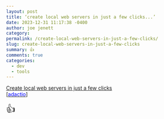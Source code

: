 ```yaml
---
layout: post
title: ‘create local web servers in just a few clicks...’
date: 2023-12-31 11:17:38 -0400
author: joe jenett
category: 
permalink: /create-local-web-servers-in-just-a-few-clicks/
slug: create-local-web-servers-in-just-a-few-clicks
summary: 👍
comments: true
categories:
  - dev
  - tools
---
```

<p>
<a title="Create local web servers in just a few clicks" href="https://simplewebserver.org/">Create local web servers in just a few clicks</a><br> [<a title="source" href="https://adactio.com/links/20736"><span style="color:blue;">adactio</span></a>]
</p>
<p>
<span style="font-size:1.8em;">👍</span>
</p>
<a href="https://brid.gy/publish/mastodon"></a>